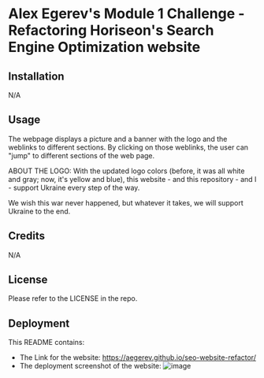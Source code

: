 # Alex Egerev's Module 1 Challenge - Refactoring Horiseon's Search Engine Optimization website

## Installation

N/A

## Usage

The webpage displays a picture and a banner with the logo and the weblinks to different sections. By clicking on those weblinks, the user can "jump" to different sections of the web page.

ABOUT THE LOGO: With the updated logo colors (before, it was all white and gray; now, it's yellow and blue), this website - and this repository - and I - support Ukraine every step of the way. 

We wish this war never happened, but whatever it takes, we will support Ukraine to the end.

## Credits

N/A

## License

Please refer to the LICENSE in the repo.

## Deployment
This README contains:
- The Link for the website: https://aegerev.github.io/seo-website-refactor/
- The deployment screenshot of the website: ![image](https://github.com/upennbootcamp23/seo-website-refactor/assets/143010411/5e23b13f-a2ed-4ce9-8f4b-44461e6eff75)

